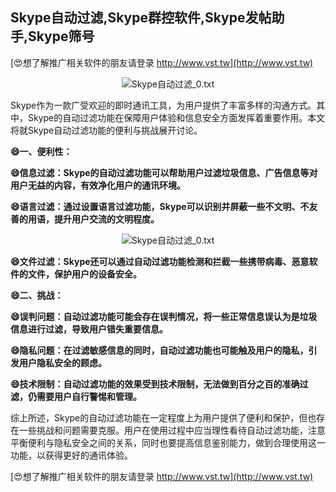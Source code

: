 ## **Skype自动过滤,Skype群控软件,Skype发帖助手,Skype筛号**

[😍想了解推广相关软件的朋友请登录 http://www.vst.tw](http://www.vst.tw)

 <center><img src="https://vst.tw/MP4/tuiguang/png/4.png" alt="Skype自动过滤_0.txt"></center>

Skype作为一款广受欢迎的即时通讯工具，为用户提供了丰富多样的沟通方式。其中，Skype的自动过滤功能在保障用户体验和信息安全方面发挥着重要作用。本文将就Skype自动过滤功能的便利与挑战展开讨论。

**😄一、便利性：**

**😄信息过滤：Skype的自动过滤功能可以帮助用户过滤垃圾信息、广告信息等对用户无益的内容，有效净化用户的通讯环境。**

**😄语言过滤：通过设置语言过滤功能，Skype可以识别并屏蔽一些不文明、不友善的用语，提升用户交流的文明程度。**

 <center><img src="https://vst.tw/MP4/tuiguang/png/7.png" alt="Skype自动过滤_0.txt"></center>

**😄文件过滤：Skype还可以通过自动过滤功能检测和拦截一些携带病毒、恶意软件的文件，保护用户的设备安全。**

**😄二、挑战：**

**😄误判问题：自动过滤功能可能会存在误判情况，将一些正常信息误认为是垃圾信息进行过滤，导致用户错失重要信息。**

**😄隐私问题：在过滤敏感信息的同时，自动过滤功能也可能触及用户的隐私，引发用户隐私安全的顾虑。**

**😄技术限制：自动过滤功能的效果受到技术限制，无法做到百分之百的准确过滤，仍需要用户自行警惕和管理。**

综上所述，Skype的自动过滤功能在一定程度上为用户提供了便利和保护，但也存在一些挑战和问题需要克服。用户在使用过程中应当理性看待自动过滤功能，注意平衡便利与隐私安全之间的关系，同时也要提高信息鉴别能力，做到合理使用这一功能，以获得更好的通讯体验。

[😍想了解推广相关软件的朋友请登录 http://www.vst.tw](http://www.vst.tw)



